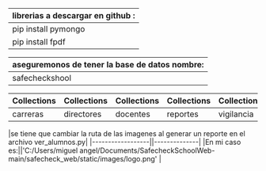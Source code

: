 |librerias a  descargar en github :|
|-------------|
|pip install pymongo|
|pip install fpdf|


|aseguremonos de tener la base de datos nombre:|
|-------------|
|safecheckshool|



| Collections  | Collections  | Collections | Collections  | Collections  | Collections  |
|-------------|-------------|------------|------------|------------|------------|
| carreras   | directores | docentes  | reportes  | vigilancia | visitas    |

|se tiene que cambiar la ruta de las imagenes al generar un reporte en el archivo ver_alumnos.py|
|------------------||--------------|
|En mi caso es:||'C:/Users/miguel angel/Documents/SafecheckSchoolWeb-main/safecheck_web/static/images/logo.png' |
